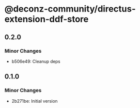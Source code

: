 # @deconz-community/directus-extension-ddf-store

## 0.2.0

### Minor Changes

- b506e49: Cleanup deps

## 0.1.0

### Minor Changes

- 2b271be: Initial version
